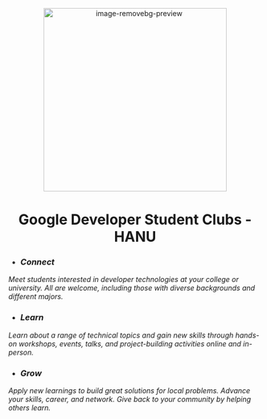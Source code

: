 <p align="center">
  <img width="364" alt="image-removebg-preview" src="https://user-images.githubusercontent.com/71859025/202481056-0d41c8bb-48e4-455f-9a82-f4ddbc4e50a1.png">
</p>
<h1 align="center">Google Developer Student Clubs - HANU</h1>

 - ### *Connect*
*Meet students interested in developer technologies at your college or university. All are welcome, including those with diverse backgrounds and different majors.*
 - ### *Learn*
*Learn about a range of technical topics and gain new skills through hands-on workshops, events, talks, and project-building activities online and in-person.*
 - ### *Grow*
*Apply new learnings to build great solutions for local problems. Advance your skills, career, and network. Give back to your community by helping others learn.*
